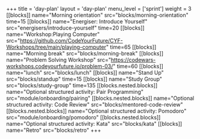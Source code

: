 +++
title = 'day-plan'
layout = 'day-plan'
menu_level = ['sprint']
weight = 3
[[blocks]]
name="Morning orientation"
src="blocks/morning-orientation"
time=15
[[blocks]]
name="Energiser: Introduce Yourself"
src="energisers/introduce-yourself"
time=20
[[blocks]]
name="Workshop:Playing Computer"
src="https://github.com/CodeYourFuture/CYF-Workshops/tree/main/playing-computer"
time=65
[[blocks]]
name="Morning break"
src="blocks/morning-break"
[[blocks]]
name="Problem Solving Workshop"
src="https://codewars-workshops.codeyourfuture.io/problem-03/"
time=60
[[blocks]]
name="lunch"
src="blocks/lunch"
[[blocks]]
name="Stand Up"
src="blocks/standup"
time=15
[[blocks]]
name="Study Group"
src="blocks/study-group"
time=135
[[blocks.nested.blocks]]
name="Optional structured activity: Pair Programming"
src="module/onboarding/pairing"
[[blocks.nested.blocks]]
name="Optional structured activity: Code Review"
src="blocks/mentored-code-review"
[[blocks.nested.blocks]]
name="Optional structured activity: Pomodoro"
src="module/onboarding/pomodoro"
[[blocks.nested.blocks]]
name="Optional structured activity: Kata"
src="blocks/kata"
[[blocks]]
name="Retro"
src="blocks/retro"
+++
